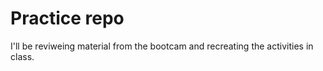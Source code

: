 # Practice repo
I'll be reviweing material from the bootcam and recreating the activities in class.
